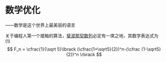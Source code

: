 # 数学优化

——数学是这个世界上最美丽的语言



关于编程人第一个接触的算法，[斐波那契数列]()必定有一席之地，其数学表达式为 (1)	
$$
F_n = \cfrac{1}{\sqrt 5}\lbrack (\cfrac{1+\sqrt5}{2})^n-(\cfrac {1-\sqrt5}{2})^n \rbrack
$$
